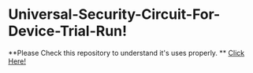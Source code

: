 # Universal-Security-Circuit-For-Device-Trial-Run! <br>

**Please Check this repository to understand it's uses properly. **
<a href = 'https://github.com/SajeebRay/Industrial-Packaging-Circuit-with-Universal-Security-Board' > Click Here! </a>

